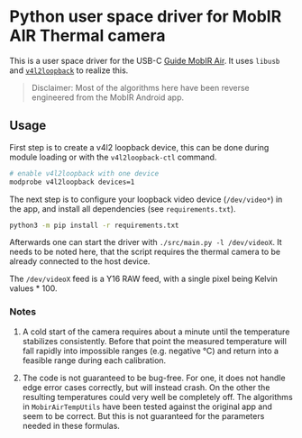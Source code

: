 # Python user space driver for MobIR AIR Thermal camera

This is a user space driver for the USB-C [Guide MobIR Air][mobirair-product-page].
It uses `libusb` and [`v4l2loopback`][v4l2loopback] to realize this.

> Disclaimer: Most of the algorithms here have been reverse engineered from
> the MobIR Android app.


## Usage

First step is to create a v4l2 loopback device, this can be done during module
loading or with the `v4l2loopback-ctl` command.

```bash
# enable v4l2loopback with one device
modprobe v4l2loopback devices=1
```

The next step is to configure your loopback video device (`/dev/video*`) in the app,
and install all dependencies (see `requirements.txt`).

```bash
python3 -m pip install -r requirements.txt
```

Afterwards one can start the driver with `./src/main.py -l /dev/videoX`. It needs to be 
noted here, that the script requires the thermal camera to be already connected to the 
host device.

The `/dev/videoX` feed is a Y16 RAW feed, with a single pixel being Kelvin values *
100.


### Notes

1. A cold start of the camera requires about a minute until the temperature stabilizes
   consistently. Before that point the measured temperature will fall rapidly into
   impossible ranges (e.g. negative °C) and return into a feasible range during each
   calibration.

2. The code is not guaranteed to be bug-free. For one, it does not handle edge error 
   cases correctly, but will instead crash. On the other the resulting temperatures
   could very well be completely off. The algorithms in `MobirAirTempUtils` have been
   tested against the original app and seem to be correct. But this is not guaranteed
   for the parameters needed in these formulas.

[mobirair-product-page]: https://www.guideir.com/products/mobileaccessories/mobirair/data_300.html
[v4l2loopback]: https://github.com/umlaeute/v4l2loopback
